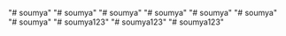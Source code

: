 "# soumya" 
"# soumya" 
"# soumya" 
"# soumya" 
"# soumya" 
"# soumya" 
"# soumya" 
"# soumya123" 
"# soumya123" 
"# soumya123" 
